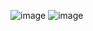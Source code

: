 ![image](https://github.com/user-attachments/assets/d20daca5-9de4-4d30-b1dd-751224e18c8d)
![image](https://github.com/user-attachments/assets/e605e437-fa67-4226-a74e-4755e60bf809)
